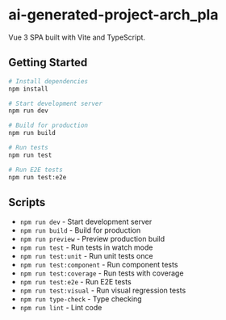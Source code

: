# ai-generated-project-arch_pla

Vue 3 SPA built with Vite and TypeScript.

## Getting Started

```bash
# Install dependencies
npm install

# Start development server
npm run dev

# Build for production
npm run build

# Run tests
npm run test

# Run E2E tests
npm run test:e2e
```

## Scripts

- `npm run dev` - Start development server
- `npm run build` - Build for production
- `npm run preview` - Preview production build
- `npm run test` - Run tests in watch mode
- `npm run test:unit` - Run unit tests once
- `npm run test:component` - Run component tests
- `npm run test:coverage` - Run tests with coverage
- `npm run test:e2e` - Run E2E tests
- `npm run test:visual` - Run visual regression tests
- `npm run type-check` - Type checking
- `npm run lint` - Lint code
